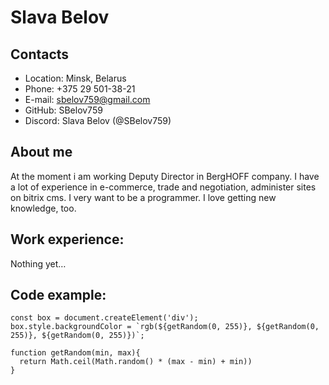 # Slava Belov 

## Contacts
* Location: Minsk, Belarus
* Phone: +375 29 501-38-21
* E-mail: sbelov759@gmail.com
* GitHub: SBelov759
* Discord: Slava Belov (@SBelov759)

## About me

At the moment i am working  Deputy Director in BergHOFF company. I have a lot of experience in e-commerce, trade and negotiation, administer sites on bitrix cms. I very want to be a programmer. I love getting new knowledge, too.

## Work experience:
Nothing yet…

## Code example: 
```
const box = document.createElement('div');
box.style.backgroundColor = `rgb(${getRandom(0, 255)}, ${getRandom(0, 255)}, ${getRandom(0, 255)})`;

function getRandom(min, max){
  return Math.ceil(Math.random() * (max - min) + min))
}
```


